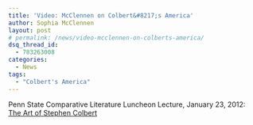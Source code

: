 ```yaml
---
title: 'Video: McClennen on Colbert&#8217;s America'
author: Sophia McClennen
layout: post
# permalink: /news/video-mcclennen-on-colberts-america/
dsq_thread_id:
  - 783263008
categories:
  - News
tags:
  - "Colbert's America"
---
```

Penn State Comparative Literature Luncheon Lecture, January 23, 2012: [The Art of Stephen Colbert][1]

 [1]: http://cnet.pegcentral.com/player.php?video=5a8c0819d8c6714f1abc29808b2ba792